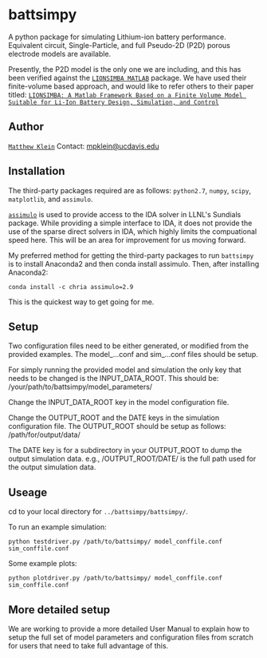 # battsimpy
A python package for simulating Lithium-ion battery performance. Equivalent
 circuit, Single-Particle, and full Pseudo-2D (P2D) porous electrode models
 are available.

Presently, the P2D model is the only one we are including, and this has
 been verified against the [`LIONSIMBA MATLAB`](http://sisdin.unipv.it/labsisdin/lionsimba.php) package. We have used their finite-volume based approach, and
 would like to refer others to their paper titled: [`LIONSIMBA: A Matlab
 Framework Based on a Finite Volume Model Suitable for Li-Ion Battery
 Design, Simulation, and Control`](http://jes.ecsdl.org/content/163/7/A1192.abstract)

## Author

[`Matthew Klein`](https://www.linkedin.com/in/matt-klein-365b518/)
Contact: mpklein@ucdavis.edu

## Installation

The third-party packages required are as follows: `python2.7`, `numpy`,
`scipy`, `matplotlib`, and `assimulo`.

[`assimulo`](http://www.jmodelica.org/assimulo) is used to provide access to
 the IDA solver in LLNL's Sundials package. While providing a simple interface
 to IDA, it does not provide the use of the sparse direct solvers in IDA,
 which highly limits the compuational speed here. This will be an area for
 improvement for us moving forward.

My preferred method for getting the third-party packages to run `battsimpy`
 is to install Anaconda2 and then conda install assimulo.
Then, after installing Anaconda2:
```
conda install -c chria assimulo=2.9
```
This is the quickest way to get going for me.

## Setup
Two configuration files need to be either generated, or modified from the
 provided examples. The model_...conf and sim_...conf files should be setup.

For simply running the provided model and simulation the only key that needs to
 be changed is the INPUT_DATA_ROOT. This should be:
 /your/path/to/battsimpy/model_parameters/

Change the INPUT_DATA_ROOT key in the model configuration file.

Change the OUTPUT_ROOT and the DATE keys in the simulation configuration file.
The OUTPUT_ROOT should be setup as follows:
/path/for/output/data/

The DATE key is for a subdirectory in your OUTPUT_ROOT to dump the output
 simulation data.
e.g.,
/OUTPUT_ROOT/DATE/ is the full path used for the output simulation data.

## Useage
cd to your local directory for `../battsimpy/battsimpy/`.

To run an example simulation:
```
python testdriver.py /path/to/battsimpy/ model_conffile.conf sim_conffile.conf
```

Some example plots:
```
python plotdriver.py /path/to/battsimpy/ model_conffile.conf sim_conffile.conf
```

## More detailed setup
We are working to provide a more detailed User Manual to explain how to setup
 the full set of model parameters and configuration files from scratch for
 users that need to take full advantage of this.
